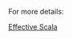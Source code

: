 For more details:

 [Effective Scala](https://twitter-archive.github.io/effectivescala/#Formatting-Naming)
